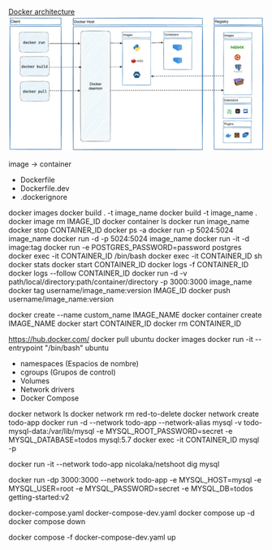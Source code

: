 
[Docker architecture](https://docs.docker.com/get-started/docker-overview)
![Docker architecture](./docker-architecture.webp)

image -> container

- Dockerfile
- Dockerfile.dev
- .dockerignore

docker images
docker build . -t image_name
docker build -t image_name .
docker image rm IMAGE_ID
docker container ls
docker run image_name
docker stop CONTAINER_ID
docker ps -a
docker run -p 5024:5024 image_name
docker run -d -p 5024:5024 image_name
docker run -it -d image:tag
docker run -e POSTGRES_PASSWORD=password postgres
docker exec -it CONTAINER_ID /bin/bash
docker exec -it CONTAINER_ID sh
docker stats
docker start CONTAINER_ID
docker logs -f CONTAINER_ID
docker logs --follow CONTAINER_ID
docker run -d -v path/local/directory:path/container/directory -p 3000:3000 image_name
docker tag username/image_name:version IMAGE_ID
docker push username/image_name:version

docker create --name custom_name IMAGE_NAME
docker container create IMAGE_NAME
docker start CONTAINER_ID
docker rm CONTAINER_ID

https://hub.docker.com/
docker pull ubuntu
docker images
docker run -it --entrypoint "/bin/bash" ubuntu

- namespaces (Espacios de nombre)
- cgroups (Grupos de control)
- Volumes
- Network drivers
- Docker Compose

docker network ls
docker network rm red-to-delete
docker network create todo-app
docker run -d
    --network todo-app
    --network-alias mysql
    -v todo-mysql-data:/var/lib/mysql
    -e MYSQL_ROOT_PASSWORD=secret
    -e MYSQL_DATABASE=todos
    mysql:5.7
docker exec -it CONTAINER_ID mysql -p

docker run -it --network todo-app nicolaka/netshoot
    dig mysql

docker run -dp 3000:3000
    --network todo-app
    -e MYSQL_HOST=mysql
    -e MYSQL_USER=root
    -e MYSQL_PASSWORD=secret
    -e MYSQL_DB=todos
    getting-started:v2

docker-compose.yaml
docker-compose-dev.yaml
docker compose up -d
docker compose down

docker compose -f docker-compose-dev.yaml up
